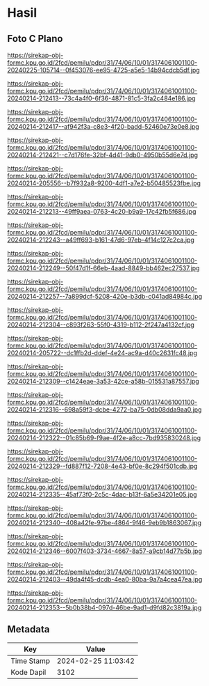 # Hasil

## Foto C Plano

https://sirekap-obj-formc.kpu.go.id/2fcd/pemilu/pdpr/31/74/06/10/01/3174061001100-20240225-105714--0f453076-ee95-4725-a5e5-14b94cdcb5df.jpg

https://sirekap-obj-formc.kpu.go.id/2fcd/pemilu/pdpr/31/74/06/10/01/3174061001100-20240214-212413--73c4a4f0-6f36-4871-81c5-3fa2c484e186.jpg

https://sirekap-obj-formc.kpu.go.id/2fcd/pemilu/pdpr/31/74/06/10/01/3174061001100-20240214-212417--af942f3a-c8e3-4f20-badd-52460e73e0e8.jpg

https://sirekap-obj-formc.kpu.go.id/2fcd/pemilu/pdpr/31/74/06/10/01/3174061001100-20240214-212421--c7d176fe-32bf-4d41-9db0-4950b55d6e7d.jpg

https://sirekap-obj-formc.kpu.go.id/2fcd/pemilu/pdpr/31/74/06/10/01/3174061001100-20240214-205556--b7f932a8-9200-4df1-a7e2-b50485523fbe.jpg

https://sirekap-obj-formc.kpu.go.id/2fcd/pemilu/pdpr/31/74/06/10/01/3174061001100-20240214-212213--49ff9aea-0763-4c20-b9a9-17c42fb5f686.jpg

https://sirekap-obj-formc.kpu.go.id/2fcd/pemilu/pdpr/31/74/06/10/01/3174061001100-20240214-212243--a49ff693-b161-47d6-97eb-4f14c127c2ca.jpg

https://sirekap-obj-formc.kpu.go.id/2fcd/pemilu/pdpr/31/74/06/10/01/3174061001100-20240214-212249--50f47d1f-66eb-4aad-8849-bb462ec27537.jpg

https://sirekap-obj-formc.kpu.go.id/2fcd/pemilu/pdpr/31/74/06/10/01/3174061001100-20240214-212257--7a899dcf-5208-420e-b3db-c041ad84984c.jpg

https://sirekap-obj-formc.kpu.go.id/2fcd/pemilu/pdpr/31/74/06/10/01/3174061001100-20240214-212304--c893f263-55f0-4319-b112-2f247a4132cf.jpg

https://sirekap-obj-formc.kpu.go.id/2fcd/pemilu/pdpr/31/74/06/10/01/3174061001100-20240214-205722--dc1ffb2d-ddef-4e24-ac9a-d40c2631fc48.jpg

https://sirekap-obj-formc.kpu.go.id/2fcd/pemilu/pdpr/31/74/06/10/01/3174061001100-20240214-212309--c1424eae-3a53-42ce-a58b-015531a87557.jpg

https://sirekap-obj-formc.kpu.go.id/2fcd/pemilu/pdpr/31/74/06/10/01/3174061001100-20240214-212316--698a59f3-dcbe-4272-ba75-0db08dda9aa0.jpg

https://sirekap-obj-formc.kpu.go.id/2fcd/pemilu/pdpr/31/74/06/10/01/3174061001100-20240214-212322--01c85b69-f9ae-4f2e-a8cc-7bd935830248.jpg

https://sirekap-obj-formc.kpu.go.id/2fcd/pemilu/pdpr/31/74/06/10/01/3174061001100-20240214-212329--fd887f12-7208-4e43-bf0e-8c294f501cdb.jpg

https://sirekap-obj-formc.kpu.go.id/2fcd/pemilu/pdpr/31/74/06/10/01/3174061001100-20240214-212335--45af73f0-2c5c-4dac-b13f-6a5e34201e05.jpg

https://sirekap-obj-formc.kpu.go.id/2fcd/pemilu/pdpr/31/74/06/10/01/3174061001100-20240214-212340--408a42fe-97be-4864-9f46-9eb9b1863067.jpg

https://sirekap-obj-formc.kpu.go.id/2fcd/pemilu/pdpr/31/74/06/10/01/3174061001100-20240214-212346--6007f403-3734-4667-8a57-a9cb14d77b5b.jpg

https://sirekap-obj-formc.kpu.go.id/2fcd/pemilu/pdpr/31/74/06/10/01/3174061001100-20240214-212403--49da4f45-dcdb-4ea0-80ba-9a7a4cea47ea.jpg

https://sirekap-obj-formc.kpu.go.id/2fcd/pemilu/pdpr/31/74/06/10/01/3174061001100-20240214-212353--5b0b38b4-097d-46be-9ad1-d9fd82c3819a.jpg


## Metadata

| Key        | Value               |
| ---------- | ------------------- |
| Time Stamp | 2024-02-25 11:03:42 |
| Kode Dapil | 3102                |



